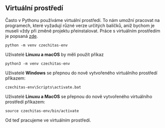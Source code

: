 ## Virtuální prostředí

Často v Pythonu používáme virtuální prostředí. To nám umožní pracovat na programech, které vyžadují různé verze určitých balíčků, aniž bychom je museli vždy při změně projektu přeinstalovat. Práce s virtuálním prostředím je popsaná [zde](https://docs.python.org/3/tutorial/venv.html).

```
python -m venv czechitas-env
```

Uživatelé **Linuxu a macOS** by měli použít příkaz

```
python3 -m venv czechitas-env
```


Uživatelé **Windows** se přepnou do nově vytvořeného virtuálního prostředí příkazem:

```
czechitas-env\Scripts\activate.bat
```

Uživatelé **Linuxu a MacOS** se přepnou do nově vytvořeného virtuálního prostředí příkazem:

```
source czechitas-env/bin/activate
```

Od teď pracujeme ve virtuálním prostředí.
